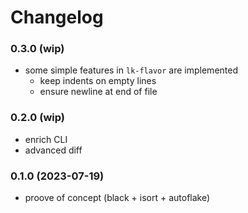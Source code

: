 #  Changelog

### 0.3.0 (wip)

- some simple features in `lk-flavor` are implemented
    - keep indents on empty lines
    - ensure newline at end of file

### 0.2.0 (wip)

- enrich CLI
- advanced diff

### 0.1.0 (2023-07-19)

- proove of concept (black + isort + autoflake)

